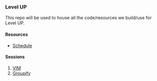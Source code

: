 ### Level UP

This repo will be used to house all the code/resources we build/use for Level UP.

#### Resources

* [Schedule](https://docs.google.com/spreadsheets/d/1tMSFzFO58rBizjfEBP9Yv0A1CZT-ifGKgoEJTOaXTE0/edit#gid=1752064159)

#### Sessions

1. [VIM](/vim/README.md)
1. [Groupify](/groupify/README.md)
